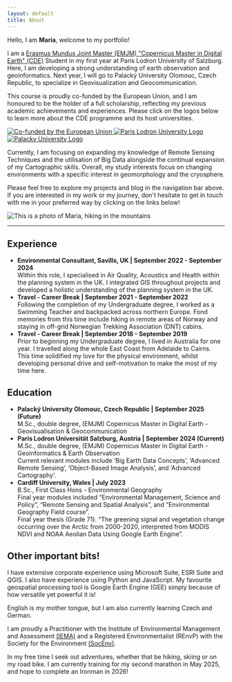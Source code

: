 ```yaml
---
layout: default
title: About
---
```


<div class="about-container">
    <div class="about-text">
        <p>  Hello, I am <strong>Maria</strong>, welcome to my portfolio!</p> 
       
<p>I am a <a href="https://master-cde.eu/" rel="external nofollow noopener" target="_blank">Erasmus Mundus Joint Master (EMJM) "Copernicus Master in Digital Earth" (CDE)</a> Student in my first year at Paris Lodron University of Salzburg. Here, I am developing a strong understanding of earth observation and geoinformatics. Next year, I will go to Palacký University Olomouc, Czech Republic, to specialize in Geovisualization and Geocommunication. </p>
    <p>This course is proudly co-funded by the European Union, and I am honoured to be the holder of a full scholarship, reflecting my previous academic achievements and experiences. Please click on the logos below to learn more about the CDE programme and its host universities.</p>
    <div class="cde_logos">
    <a href="https://master-cde.eu/" target="_blank">
         <img src="{{ "/assets/about/eu_pos.jpg" | relative_url }}" alt="Co-funded by the European Union" class="cde-logos">
    </a>
    <a href="https://plus.ac.at" target="_blank">
        <img src="{{ "/assets/about/plus.jpg" | relative_url }}" alt="Paris Lodron University Logo" class="cde-logos">
    </a>
    <a href="https://www.upol.cz/en/" target="_blank">
        <img src="{{ "/assets/about/upol.png" | relative_url }}" alt="Palacky University Logo" class="cde-logos">
    </a>
</div>
       <p> Currently, I am focusing on expanding my knowledge of Remote Sensing Techniques and the utilisation of Big Data alongside the continual expansion of my Cartographic skills. Overall, my study interests focus on changing environments with a specific interest in geomorphology and the cryosphere. </p>
       <p> Please feel free to explore my projects and blog in the navigation bar above. If you are interested in my work or my journey, don't hesitate to get in touch with me in your preferred way by clicking on the links below! </p>
    </div>
     <img src="{{ "/assets/about/maria.jpg" | relative_url }}" alt=" This is a photo of Maria, hiking in the mountains" class="about-image">
</div>

<!-- Icons Section -->
<div class="contact-icons">
    <a href="https://www.linkedin.com/in/maria-fedy/" target="_blank" aria-label="LinkedIn">
        <i class="fab fa-linkedin"></i>
    </a>
    <a href="mailto:maria.fedyszyn@stud.plus.ac.at" aria-label="Email">
        <i class="fas fa-envelope"></i>
    </a>
</div>

<hr class="section-divider">

<h2>Experience</h2>
<ul>
    <li>
        <strong>Environmental Consultant, Savills, UK | September 2022 - September 2024 </strong>
        <br>Within this role, I specialised in Air Quality, Acoustics and Health within the planning system in the UK. I integrated GIS throughout projects and developed a holistic understanding of the planning system in the UK.
    </li>
    <li>
         <strong>Travel - Career Break | September 2021 - September 2022 </strong>
         <br>Following the completion of my Undergraduate degree, I worked as a Swimming Teacher and backpacked across northern Europe. Fond memories from this time include hiking in remote areas of Norway and staying in off-grid Norwegian Trekking Association (DNT) cabins.
    </li>
     <li>
        <strong>Travel - Career Break | September 2018 - September 2019 </strong>
        <br>Prior to beginning my Undergraduate degree, I lived in Australia for one year. I travelled along the whole East Coast from Adelaide to Cairns. This time solidified my love for the physical environment, whilst developing personal drive and self-motivation to make the most of my time here.         
  </li>
</ul>
    
<h2>Education</h2>
<ul>
    <li>
        <strong>Palacký University Olomouc, Czech Republic | September 2025 (Future)</strong>
        <br>M.Sc., double degree, (EMJM) Copernicus Master in Digital Earth - Geovisualisation & Geocommunication
    </li>
    <li>
        <strong>Paris Lodron Universität Salzburg, Austria | September 2024 (Current)</strong>
        <br>M.Sc., double degree, (EMJM) Copernicus Master in Digital Earth - Geoinformatics & Earth Observation
        <br>Current relevant modules include ‘Big Earth Data Concepts’, ‘Advanced Remote Sensing’, ‘Object-Based Image Analysis’, and ‘Advanced Cartography’.
    </li>
    <li>
        <strong>Cardiff University, Wales | July 2023</strong>
        <br>B.Sc., First Class Hons - Environmental Geography
        <br>Final year modules included “Environmental Management, Science and Policy”, “Remote Sensing and Spatial Analysis”, and “Environmental Geography Field course”.
        <br>Final year thesis (Grade 71). “The greening signal and vegetation change occurring over the Arctic from 2000-2020, interpreted from MODIS NDVI and NOAA Aeolian Data Using Google Earth Engine”. 
  </li>
</ul>

<h2>Other important bits!</h2>

<p>I have extensive corporate experience using Microsoft Suite, ESRI Suite and QGIS. I also have experience using Python and JavaScript. My favourite geospatial processing tool is Google Earth Engine (GEE) simply because of how versatile yet powerful it is! </p> 
<p> English is my mother tongue, but I am also currently learning Czech and German. </p>     
<p> I am proudly a Practitioner with the Institute of Environmental Management and Assessment <a href="https://www.iema.net/" rel="external nofollow noopener" target="_blank">(IEMA)</a> and a Registered Environmentalist (REnvP) with the Society for the Environment <a href="https://socenv.org.uk/" rel="external nofollow noopener" target="_blank">(SocEnv)</a>.  </p> 
<p> In my free time I seek out adventures, whether that be hiking, skiing or on my road bike. I am currently training for my second marathon in May 2025, and hope to complete an Ironman in 2026!  </p> 
